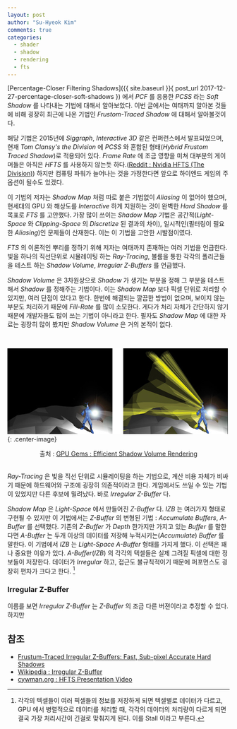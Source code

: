 ```yaml
---
layout: post
author: "Su-Hyeok Kim"
comments: true
categories:
  - shader
  - shadow
  - rendering
  - fts
---
```


[Percentage-Closer Filtering Shadows]({{ site.baseurl }}{ post_url 2017-12-27-percentage-closer-soft-shadows }) 에서 _PCF_ 를 응용한 _PCSS_ 라는 _Soft Shadow_ 를 나타내는 기법에 대해서 알아보았다. 이번 글에서는 여태까지 알아본 것들에 비해 굉장히 최근에 나온 기법인 _Frustom-Traced Shadow_ 에 대해서 알아볼것이다.

해당 기법은 2015년에 _Siggraph_, _Interactive 3D_ 같은 컨퍼런스에서 발표되었으며, 현재 _Tom Clansy's the Division_ 에 _PCSS_ 와 혼합된 형태(_Hybrid Frustom Traced Shadow_)로 적용되어 있다. _Frame Rate_ 에 조금 영향을 미쳐 대부분의 게이머들은 아직은 _HFTS_ 를 사용하지 않는듯 하다.([Reddit : Nvidia HFTS (The Division)](https://www.reddit.com/r/nvidia/comments/49idz3/nvidia_hfts_the_division/)) 하지만 컴퓨팅 파워가 늘어나는 것을 가정한다면 앞으로 하이엔드 게임의 주 옵션이 될수도 있겠다.

이 기법의 저자는 _Shadow Map_ 처럼 따로 붙은 기법없이 _Aliasing_ 이 없어야 했으며, 현세대의 GPU 와 해상도를 _Interactive_ 하게 지원하는 것이 완벽한 _Hard Shadow_ 를 목표로 _FTS_ 를 고안했다. 가장 많이 쓰이는 _Shadow Map_ 기법은 공간적(_Light-Space_ 와 _Clipping-Space_ 의 _Discretize_ 된 결과의 차이), 일시적인(필터링이 필요한 _Aliasing_)인 문제들이 산재한다. 이는 이 기법을 고안한 시발점이였다.

_FTS_ 의 이론적인 뿌리를 정하기 위해 저자는 여태까지 존재하는 여러 기법을 언급한다. 빛을 하나의 직선단위로 시뮬레이팅 하는 _Ray-Tracing_, 볼륨을 통한 각각의 폴리곤들을 테스트 하는 _Shadow Volume_, _Irregular Z-Buffers_ 를 언급했다.

_Shadow Volume_ 은 3차원상으로 _Shadow_ 가 생기는 부분을 정해 그 부분을 테스트해서 _Shadow_ 를 정해주는 기법이다. 이는 _Shadow Map_ 보다 픽셀 단위로 처리할 수 있지만, 여러 단점이 있다고 한다. 한번에 해결되는 깔끔한 방법이 없으며, 보이지 않는 부분도 처리하기 때문에 _Fill-Rate_ 를 많이 소모한다. 게다가 처리 자체가 간단하지 않기 때문에 개발자들도 많이 쓰는 기법이 아니라고 한다. 필자도 _Shadow Map_ 에 대한 자료는 굉장히 많이 봤지만 _Shadow Volume_ 은 거의 본적이 없다.

<br/>

![](/images/NVidia_ShadowVolume.jpg){: .center-image}
<center>출처 : <a href="http://developer.download.nvidia.com/books/HTML/gpugems/gpugems_ch09.html">GPU Gems : Efficient Shadow Volume Rendering</a>
</center>
<br/>


_Ray-Tracing_ 은 빛을 직선 단위로 시뮬레이팅을 하는 기법으로, 계산 비용 자체가 비싸기 때문에 하드웨어와 구조에 굉장히 의존적이라고 한다. 게임에서도 쓰일 수 있는 기법이 있었지만 다른 후보에 밀려났다. 바로 _Irregular Z-Buffer_ 다.

_Shadow Map_ 은 _Light-Space_ 에서 만들어진 _Z-Buffer_ 다. _IZB_ 는 여러가지 형태로 구현될 수 있지만 이 기법에서는 _Z-Buffer_ 의 변형된 기법 : _Accumulate Buffers_, _A-Buffer_ 를 선택했다. 기존의 _Z-Buffer_ 가 _Depth_ 한가지만 가지고 있는 _Buffer_ 를 말한다면 _A-Buffer_ 는 두개 이상의 데이터를 저장해 누적시키는(_Accumulate_) _Buffer_ 를 말한다. 이 기법에서 _IZB_ 는 _Light-Space A-Buffer_ 형태를 가지게 했다. 이 선택은 꽤나 중요한 이유가 있다. _A-Buffer_(_IZB_) 의 각각의 텍셀들은 실제 그려질 픽셀에 대한 정보들이 저장한다. 데이터가 _Irregular_ 하고, 접근도 불규칙적이기 때문에 퍼포먼스도 굉장히 편차가 크다고 한다. [^1]

### Irregular Z-Buffer

이름를 보면 _Irregular Z-Buffer_ 는 _Z-Buffer_ 의 조금 다른 버젼이라고 추정할 수 있다. 하지만

<!--
    Irregular Z-Buffer
    Frustom Test for AntiAliasing
-->

## 참조

 - [Frustum-Traced Irregular Z-Buffers: Fast, Sub-pixel Accurate Hard Shadows](http://cwyman.org/papers/tvcg16_ftizbExtended.pdf)
 - [Wikipedia : Irregular Z-Buffer](https://en.wikipedia.org/wiki/Irregular_Z-buffer)
 - [cywman.org : HFTS Presentation Video](http://cwyman.org/videos/sig1657-chris-wyman-magic-behind-gameworks-hybrid-frustum-traced-shadows-hfts.mp4)

[^1]: 각각의 텍셀들이 여러 픽셀들의 정보를 저장하게 되면 텍셀별로 데이터가 다르고, GPU 에서 병렬적으로 데이터를 처리할 때, 각각의 데이터의 처리량이 다르게 되면 결국 가장 처리시간이 긴걸로 맞춰지게 된다. 이를 Stall 이라고 부른다.
